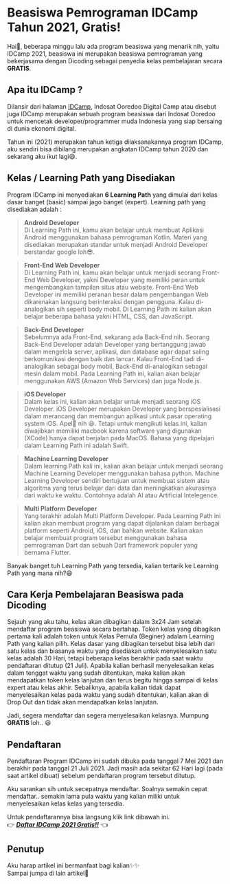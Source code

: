 # Beasiswa Pemrograman IDCamp Tahun 2021, Gratis!


Hai:wave:, beberapa minggu lalu ada program beasiswa yang menarik nih, yaitu IDCamp 2021, beasiswa ini merupakan beasiswa pemrograman yang bekerjasama dengan Dicoding sebagai penyedia kelas pembelajaran secara **GRATIS**.
<!--more-->

## Apa itu IDCamp ?  
Dilansir dari halaman [IDCamp](https://idcamp.indosatooredoo.com/), Indosat Ooredoo Digital Camp atau disebut juga IDCamp merupakan sebuah program beasiswa dari Indosat Ooredoo untuk mencetak developer/programmer muda Indonesia yang siap bersaing di dunia ekonomi digital. 

Tahun ini (2021) merupakan tahun ketiga dilaksanakannya program IDCamp, aku sendiri bisa dibilang merupakan angkatan IDCamp tahun 2020 dan sekarang aku ikut lagi:smile:.

## Kelas / Learning Path yang Disediakan
Program IDCamp ini menyediakan **6 Learning Path** yang dimulai dari kelas dasar banget (basic) sampai jago banget (expert). Learning path yang disediakan adalah :
> **Android Developer**  
> Di Learning Path ini, kamu akan belajar untuk membuat Aplikasi Android menggunakan bahasa pemrograman Kotlin. Materi yang disediakan merupakan standar untuk menjadi Android Developer berstandar google loh:sunglasses:.

> **Front-End Web Developer**  
> Di Learning Path ini, kamu akan belajar untuk menjadi seorang Front-End Web Developer, yakni Developer yang memiliki peran untuk mengembangkan tampilan situs atau website. Front-End Web Developer ini memiliki peranan besar dalam pengembangan Web dikarenakan langsung berinteraksi dengan pengguna. Kalau di-analogikan sih seperti body mobil. Di Learning Path ini kalian akan belajar beberapa bahasa yakni HTML, CSS, dan JavaScript.

> **Back-End Developer**  
> Sebelumnya ada Front-End, sekarang ada Back-End nih. Seorang Back-End Developer adalah Developer yang bertanggung jawab dalam mengelola server, aplikasi, dan database agar dapat saling berkomunikasi dengan baik dan lancar. Kalau Front-End tadi di-analogikan sebagai body mobil, Back-End di-analogikan sebagai mesin dalam mobil. Pada Learning Path ini, kalian akan belajar menggunakan AWS (Amazon Web Services) dan juga Node.js.

> **iOS Developer**  
> Dalam kelas ini, kalian akan belajar untuk menjadi seorang iOS Developer. iOS Developer merupakan Developer yang berspesialisasi dalam merancang dan membangun aplikasi untuk pasar operating system iOS. Apel:apple: nih :laughing:.  Tetapi untuk mengikuti kelas ini, kalian diwajibkan memiliki macbook karena software yang digunakan (XCode) hanya dapat berjalan pada MacOS. Bahasa yang dipelajari dalam Learning Path ini adalah Swift.

> **Machine Learning Developer**  
> Dalam learning Path kali ini, kalian akan belajar untuk menjadi seorang Machine Learning Developer menggunakan bahasa python. Machine Learning Developer sendiri bertujuan untuk membuat sistem atau algoritma yang terus belajar dari data dan meningkatkan akurasinya dari waktu ke waktu. Contohnya adalah AI atau Artificial Intelegence.

> **Multi Platform Developer**  
> Yang terakhir adalah Multi Platform Developer. Pada Learning Path ini kalian akan membuat program yang dapat dijalankan dalam berbagai platform seperti Android, iOS, dan bahkan website. Kalian akan belajar membuat program tersebut menggunakan bahasa pemrograman Dart dan sebuah Dart framework populer yang bernama Flutter.

Banyak banget tuh Learning Path yang tersedia, kalian tertarik ke Learning Path yang mana nih?:smile:

## Cara Kerja Pembelajaran Beasiswa pada Dicoding
Sejauh yang aku tahu, kelas akan dibagikan dalam 3x24 Jam setelah mendaftar program beasiswa secara bertahap. Token kelas yang dibagikan pertama kali adalah token untuk Kelas Pemula (Beginer) adalam Learning Path yang kalian pilih. Kelas dasar yang dibagikan tersebut bisa lebih dari satu kelas dan biasanya waktu yang disediakan untuk menyelesaikan satu kelas adalah 30 Hari, tetapi beberapa kelas berakhir pada saat waktu pendaftaran ditutup (21 Juli). Apabila kalian berhasil menyelesaikan kelas dalam tenggat waktu yang sudah ditentukan, maka kalian akan mendapatkan token kelas lanjutan dan terus begitu hingga sampai di kelas expert atau kelas akhir. Sebaliknya, apabila kalian tidak dapat menyelesaikan kelas pada waktu yang sudah ditentukan, kalian akan di Drop Out dan tidak akan mendapatkan kelas lanjutan.

Jadi, segera mendaftar dan segera menyelesaikan kelasnya. Mumpung **GRATIS** loh.. :laughing:  

## Pendaftaran
Pendaftaran Program IDCamp ini sudah dibuka pada tanggal 7 Mei 2021 dan berakhir pada tanggal 21 Juli 2021. 
Jadi masih ada sekitar 62 Hari lagi (pada saat artikel dibuat) sebelum pendaftaran program tersebut ditutup.

Aku sarankan sih untuk secepatnya mendaftar. Soalnya semakin cepat mendaftar.. semakin lama pula waktu yang kalian miliki untuk menyelesaikan kelas kelas yang tersedia.

Untuk pendaftarannya bisa langsung klik link dibawah ini.  
:point_right: [**_Daftar IDCamp 2021 Gratis!!_**](https://idcamp.indosatooredoo.com/registration) :point_left:

## Penutup
Aku harap artikel ini bermanfaat bagi kalian:sparkles::sparkles:  
Sampai jumpa di lain artikel:wave:


